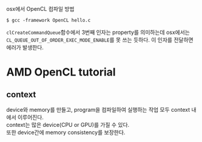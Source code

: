 osx에서 OpenCL 컴파일 방법

```
$ gcc -framework OpenCL hello.c
```

`clCreateCommandQueue`함수에서 3번째 인자는 property를 의미하는데 osx에서는 `CL_QUEUE_OUT_OF_ORDER_EXEC_MODE_ENABLE`를 못 쓰는 듯하다. 이 인자를 전달하면 에러가 발생한다.

# AMD OpenCL tutorial

## context

device와 memory를 만들고, program을 컴파일하여 실행하는 작업 모두 context 내에서 이루어진다.  
context는 많은 device(CPU or GPU)를 가질 수 있다.  
또한 device간에 memory consistency를 보장한다.